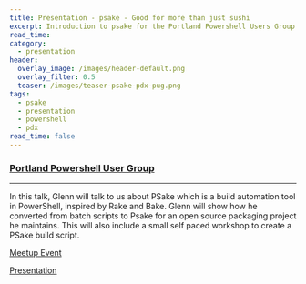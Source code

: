 ```yaml
---
title: Presentation - psake - Good for more than just sushi
excerpt: Introduction to psake for the Portland Powershell Users Group
read_time:
category:
  - presentation
header:
  overlay_image: /images/header-default.png
  overlay_filter: 0.5
  teaser: /images/teaser-psake-pdx-pug.png
tags:
  - psake
  - presentation
  - powershell
  - pdx
read_time: false
---
```


### [Portland Powershell User Group](http://www.meetup.com/PDX-PowerShell-User-Group/)

---

In this talk, Glenn will talk to us about PSake which is a build automation tool in PowerShell, inspired by Rake and Bake. Glenn will show how he converted from batch scripts to Psake for an open source packaging project he maintains. This will also include a small self paced workshop to create a PSake build script.

[Meetup Event](http://www.meetup.com/PDX-PowerShell-User-Group/events/232600264/)

[Presentation](https://speakerdeck.com/glennsarti/psake-good-for-more-than-just-sushi)